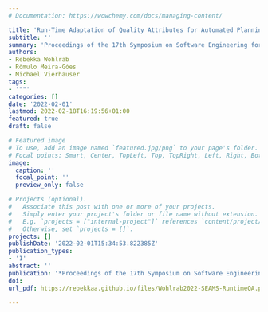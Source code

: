 ```yaml
---
# Documentation: https://wowchemy.com/docs/managing-content/

title: 'Run-Time Adaptation of Quality Attributes for Automated Planning'
subtitle: ''
summary: 'Proceedings of the 17th Symposium on Software Engineering for Adaptive and Self-Managing Systems (SEAMS 2022)'
authors:
- Rebekka Wohlrab
- Rômulo Meira-Góes
- Michael Vierhauser
tags:
- '""'
categories: []
date: '2022-02-01'
lastmod: 2022-02-18T16:19:56+01:00
featured: true
draft: false

# Featured image
# To use, add an image named `featured.jpg/png` to your page's folder.
# Focal points: Smart, Center, TopLeft, Top, TopRight, Left, Right, BottomLeft, Bottom, BottomRight.
image:
  caption: ''
  focal_point: ''
  preview_only: false

# Projects (optional).
#   Associate this post with one or more of your projects.
#   Simply enter your project's folder or file name without extension.
#   E.g. `projects = ["internal-project"]` references `content/project/deep-learning/index.md`.
#   Otherwise, set `projects = []`.
projects: []
publishDate: '2022-02-01T15:34:53.822385Z'
publication_types:
- '1'
abstract: ''
publication: '*Proceedings of the 17th Symposium on Software Engineering for Adaptive and Self-Managing Systems (SEAMS 2022)*'
doi:
url_pdf: https://rebekkaa.github.io/files/Wohlrab2022-SEAMS-RuntimeQA.pdf

---
```


